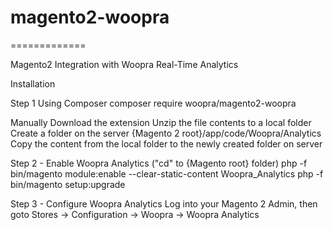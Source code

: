 # magento2-woopra
=============

Magento2 Integration with Woopra Real-Time Analytics

Installation

Step 1
 Using Composer
 composer require woopra/magento2-woopra

 Manually
 Download the extension
 Unzip the file contents to a local folder
 Create a folder on the server {Magento 2 root}/app/code/Woopra/Analytics
 Copy the content from the local folder to the newly created folder on server

Step 2 - Enable Woopra Analytics ("cd" to {Magento root} folder)
 php -f bin/magento module:enable --clear-static-content Woopra_Analytics
 php -f bin/magento setup:upgrade

Step 3 - Configure Woopra Analytics
 Log into your Magento 2 Admin, then goto Stores -> Configuration -> Woopra -> Woopra Analytics